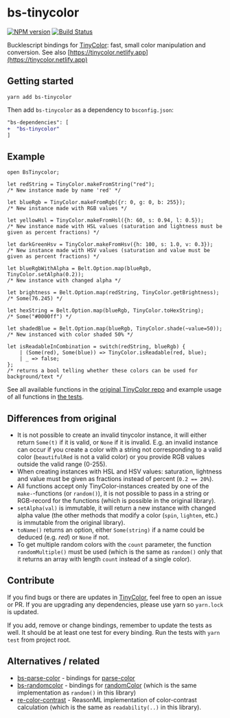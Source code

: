 # bs-tinycolor

[![NPM version](http://img.shields.io/npm/v/bs-tinycolor.svg)](https://www.npmjs.org/package/bs-tinycolor)
[![Build Status](https://travis-ci.org/mikaello/bs-tinycolor.svg?branch=master)](https://travis-ci.org/mikaello/bs-tinycolor)

Bucklescript bindings for [TinyColor](https://github.com/scttcper/tinycolor): fast, small color manipulation and conversion. See also [https://tinycolor.netlify.app](https://tinycolor.netlify.app)

## Getting started

```
yarn add bs-tinycolor
```

Then add `bs-tinycolor` as a dependency to `bsconfig.json`:

```diff
"bs-dependencies": [
+  "bs-tinycolor"
]
```

## Example

```reason
open BsTinycolor;

let redString = TinyColor.makeFromString("red");
/* New instance made by name 'red' */

let blueRgb = TinyColor.makeFromRgb({r: 0, g: 0, b: 255});
/* New instance made with RGB values */

let yellowHsl = TinyColor.makeFromHsl({h: 60, s: 0.94, l: 0.5});
/* New instance made with HSL values (saturation and lightness must be given as percent fractions) */

let darkGreenHsv = TinyColor.makeFromHsv({h: 100, s: 1.0, v: 0.3});
/* New instance made with HSV values (saturation and value must be given as percent fractions) */

let blueRgbWithAlpha = Belt.Option.map(blueRgb, TinyColor.setAlpha(0.2));
/* New instance with changed alpha */

let brightness = Belt.Option.map(redString, TinyColor.getBrightness);
/* Some(76.245) */

let hexString = Belt.Option.map(blueRgb, TinyColor.toHexString);
/* Some("#0000ff") */

let shadedBlue = Belt.Option.map(blueRgb, TinyColor.shade(~value=50));
/* New instanced with color shaded 50% */

let isReadableInCombination = switch(redString, blueRgb) {
    | (Some(red), Some(blue)) => TinyColor.isReadable(red, blue);
    | _ => false;
};
/* returns a bool telling whether these colors can be used for background/text */
```

See all available functions in the [original TinyColor repo](https://github.com/scttcper/tinycolor) and example usage of all functions in [the tests](https://github.com/mikaello/bs-tinycolor/blob/master/__tests__/Tinycolor_tests.re).

## Differences from original

- It is not possible to create an invalid tinycolor instance, it will either return `Some(t)` if it is valid, or `None` if it is invalid. E.g. an invalid instance can occur if you create a color with a string not corresponding to a valid color (`beautifulRed` is not a valid color) or you provide RGB values outside the valid range (0-255).
- When creating instances with HSL and HSV values: saturation, lightness and value must be given as fractions instead of percent (`0.2 == 20%`).
- All functions accept only TinyColor-instances created by one of the `make-`-functions (or `random()`), it is not possible to pass in a string or RGB-record for the functions (which is possible in the original library).
- `setAlpha(val)` is immutable, it will return a new instance with changed alpha value (the other methods that modify a color (`spin`, `lighten`, etc.) is immutable from the original library).
- `toName()` returns an option, either `Some(string)` if a name could be deduced (e.g. _red_) or `None` if not.
- To get multiple random colors with the `count` parameter, the function `randomMultiple()` must be used (which is the same as `random()` only that it returns an array with length `count` instead of a single color).

## Contribute

If you find bugs or there are updates in [TinyColor](https://github.com/bgrins/TinyColor), feel free to open an issue or PR. If you are upgrading any dependencies, please use yarn so `yarn.lock` is updated.

If you add, remove or change bindings, remember to update the tests as well. It should be at least one test for every binding. Run the tests with `yarn test` from project root.

## Alternatives / related

- [bs-parse-color](https://redex.github.io/package/unpublished/theatlasroom/bs-parse-color/) - bindings for [parse-color](https://github.com/substack/parse-color)
- [bs-randomcolor](https://github.com/ktrzos/bs-randomColor) - bindings for [randomColor](https://github.com/davidmerfield/randomColor/) (which is the same implementation as `random()` in this library)
- [re-color-contrast](https://github.com/mikaello/re-color-contrast) - ReasonML implementation of color-contrast calculation (which is the same as `readability(..)` in this library).
